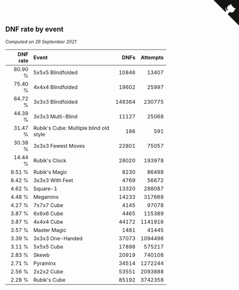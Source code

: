 ## DNF rate by event

*Computed on 26 September 2021*

| DNF rate | Event | DNFs | Attempts |
| ---: | :--- | ---: | ---: |
| 80.90 % | 5x5x5 Blindfolded | 10846 | 13407 |
| 75.40 % | 4x4x4 Blindfolded | 19602 | 25997 |
| 64.72 % | 3x3x3 Blindfolded | 149364 | 230775 |
| 44.39 % | 3x3x3 Multi-Blind | 11127 | 25068 |
| 31.47 % | Rubik's Cube: Multiple blind old style | 186 | 591 |
| 30.38 % | 3x3x3 Fewest Moves | 22801 | 75057 |
| 14.44 % | Rubik's Clock | 28020 | 193978 |
| 9.51 % | Rubik's Magic | 8230 | 86498 |
| 8.42 % | 3x3x3 With Feet | 4769 | 56672 |
| 4.62 % | Square-1 | 13320 | 288087 |
| 4.48 % | Megaminx | 14233 | 317668 |
| 4.27 % | 7x7x7 Cube | 4145 | 97078 |
| 3.87 % | 6x6x6 Cube | 4465 | 115389 |
| 3.87 % | 4x4x4 Cube | 44172 | 1141916 |
| 3.57 % | Master Magic | 1481 | 41445 |
| 3.39 % | 3x3x3 One-Handed | 37073 | 1094496 |
| 3.11 % | 5x5x5 Cube | 17898 | 575217 |
| 2.83 % | Skewb | 20919 | 740108 |
| 2.71 % | Pyraminx | 34514 | 1272244 |
| 2.56 % | 2x2x2 Cube | 53551 | 2093888 |
| 2.28 % | Rubik's Cube | 85192 | 3742358 |


<a href="https://github.com/jonatanklosko/wca_statistics" class="github-corner" aria-label="View source on Github"><svg width="80" height="80" viewBox="0 0 250 250" style="fill:#151513; color:#fff; position: absolute; top: 0; border: 0; right: 0;" aria-hidden="true"><path d="M0,0 L115,115 L130,115 L142,142 L250,250 L250,0 Z"></path><path d="M128.3,109.0 C113.8,99.7 119.0,89.6 119.0,89.6 C122.0,82.7 120.5,78.6 120.5,78.6 C119.2,72.0 123.4,76.3 123.4,76.3 C127.3,80.9 125.5,87.3 125.5,87.3 C122.9,97.6 130.6,101.9 134.4,103.2" fill="currentColor" style="transform-origin: 130px 106px;" class="octo-arm"></path><path d="M115.0,115.0 C114.9,115.1 118.7,116.5 119.8,115.4 L133.7,101.6 C136.9,99.2 139.9,98.4 142.2,98.6 C133.8,88.0 127.5,74.4 143.8,58.0 C148.5,53.4 154.0,51.2 159.7,51.0 C160.3,49.4 163.2,43.6 171.4,40.1 C171.4,40.1 176.1,42.5 178.8,56.2 C183.1,58.6 187.2,61.8 190.9,65.4 C194.5,69.0 197.7,73.2 200.1,77.6 C213.8,80.2 216.3,84.9 216.3,84.9 C212.7,93.1 206.9,96.0 205.4,96.6 C205.1,102.4 203.0,107.8 198.3,112.5 C181.9,128.9 168.3,122.5 157.7,114.1 C157.9,116.9 156.7,120.9 152.7,124.9 L141.0,136.5 C139.8,137.7 141.6,141.9 141.8,141.8 Z" fill="currentColor" class="octo-body"></path></svg></a><style>.github-corner:hover .octo-arm{animation:octocat-wave 560ms ease-in-out}@keyframes octocat-wave{0%,100%{transform:rotate(0)}20%,60%{transform:rotate(-25deg)}40%,80%{transform:rotate(10deg)}}@media (max-width:500px){.github-corner:hover .octo-arm{animation:none}.github-corner .octo-arm{animation:octocat-wave 560ms ease-in-out}}</style>
